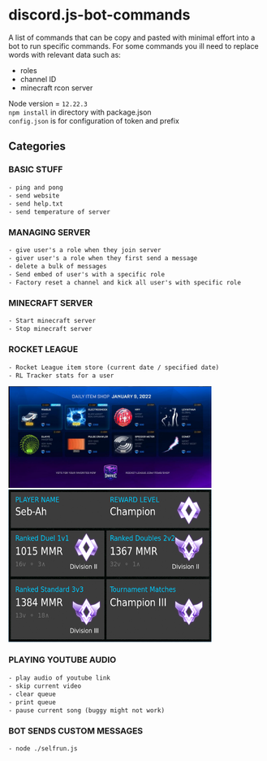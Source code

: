 # discord.js-bot-commands

A list of commands that can be copy and pasted with minimal effort into a bot to run specific commands. For some commands you ill need to replace words with relevant data such as:
- roles
- channel ID
- minecraft rcon server

Node version = `12.22.3` \
`npm install` in directory with package.json \
`config.json` is for configuration of token and prefix

## Categories
### BASIC STUFF
	- ping and pong 
	- send website 
	- send help.txt 
	- send temperature of server 
### MANAGING SERVER
	- give user's a role when they join server
	- giver user's a role when they first send a message
	- delete a bulk of messages
	- Send embed of user's with a specific role
	- Factory reset a channel and kick all user's with specific role
### MINECRAFT SERVER
	- Start minecraft server
	- Stop minecraft server
### ROCKET LEAGUE
	- Rocket League item store (current date / specified date)
	- RL Tracker stats for a user
 <img src="store.png" width="400" height="200" />
 <img src="statistics.png" width="400" height="300" />

### PLAYING YOUTUBE AUDIO
	- play audio of youtube link
	- skip current video
	- clear queue
	- print queue
	- pause current song (buggy might not work)
### BOT SENDS CUSTOM MESSAGES
	- node ./selfrun.js

